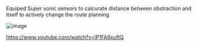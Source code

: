 Equiped Super sonic sensors to calcurate distance between obstraction and itself to actively change the route planning

![image](https://github.com/user-attachments/assets/47283814-e0c6-4c96-a61b-6246ae2f2de7)


https://www.youtube.com/watch?v=lP1FA8xuftQ
